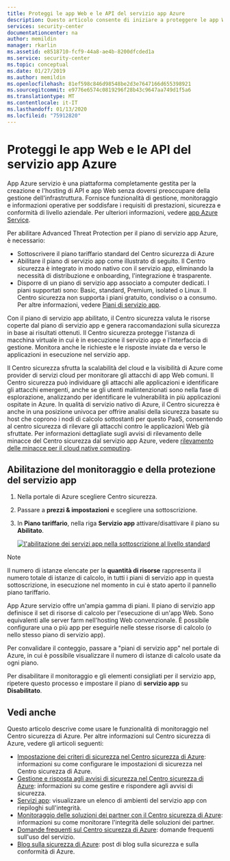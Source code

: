 ```yaml
---
title: Proteggi le app Web e le API del servizio app Azure
description: Questo articolo consente di iniziare a proteggere le app Web e le API del servizio app Azure nel centro sicurezza di Azure.
services: security-center
documentationcenter: na
author: memildin
manager: rkarlin
ms.assetid: e8518710-fcf9-44a8-ae4b-8200dfcded1a
ms.service: security-center
ms.topic: conceptual
ms.date: 01/27/2019
ms.author: memildin
ms.openlocfilehash: 81ef598c846d98548be2d3e7647166d655398921
ms.sourcegitcommit: e9776e6574c0819296f28b43c9647aa749d1f5a6
ms.translationtype: MT
ms.contentlocale: it-IT
ms.lasthandoff: 01/13/2020
ms.locfileid: "75912820"
---
```

# <a name="protect-your-azure-app-service-web-apps-and-apis"></a>Proteggi le app Web e le API del servizio app Azure

App Azure servizio è una piattaforma completamente gestita per la creazione e l'hosting di API e app Web senza doversi preoccupare della gestione dell'infrastruttura. Fornisce funzionalità di gestione, monitoraggio e informazioni operative per soddisfare i requisiti di prestazioni, sicurezza e conformità di livello aziendale. Per ulteriori informazioni, vedere [app Azure Service](https://azure.microsoft.com/services/app-service/).

Per abilitare Advanced Threat Protection per il piano di servizio app Azure, è necessario:

* Sottoscrivere il piano tariffario standard del Centro sicurezza di Azure
* Abilitare il piano di servizio app come illustrato di seguito. Il Centro sicurezza è integrato in modo nativo con il servizio app, eliminando la necessità di distribuzione e onboarding, l'integrazione è trasparente.
* Disporre di un piano di servizio app associato a computer dedicati. I piani supportati sono: Basic, standard, Premium, isolated o Linux. Il Centro sicurezza non supporta i piani gratuito, condiviso o a consumo. Per altre informazioni, vedere [Piani di servizio app](https://azure.microsoft.com/pricing/details/app-service/plans/).

Con il piano di servizio app abilitato, il Centro sicurezza valuta le risorse coperte dal piano di servizio app e genera raccomandazioni sulla sicurezza in base ai risultati ottenuti. Il Centro sicurezza protegge l'istanza di macchina virtuale in cui è in esecuzione il servizio app e l'interfaccia di gestione. Monitora anche le richieste e le risposte inviate da e verso le applicazioni in esecuzione nel servizio app.

Il Centro sicurezza sfrutta la scalabilità del cloud e la visibilità di Azure come provider di servizi cloud per monitorare gli attacchi di app Web comuni. Il Centro sicurezza può individuare gli attacchi alle applicazioni e identificare gli attacchi emergenti, anche se gli utenti malintenzionati sono nella fase di esplorazione, analizzando per identificare le vulnerabilità in più applicazioni ospitate in Azure. In qualità di servizio nativo di Azure, il Centro sicurezza è anche in una posizione univoca per offrire analisi della sicurezza basate su host che coprono i nodi di calcolo sottostanti per questo PaaS, consentendo al centro sicurezza di rilevare gli attacchi contro le applicazioni Web già sfruttate. Per informazioni dettagliate sugli avvisi di rilevamento delle minacce del Centro sicurezza dal servizio app Azure, vedere [rilevamento delle minacce per il cloud native computing](security-center-alerts-compute.md#azure-app-service-).


## <a name="enabling-monitoring-and-protection-of-app-service"></a>Abilitazione del monitoraggio e della protezione del servizio app

1. Nella portale di Azure scegliere Centro sicurezza.
2. Passare a **prezzi & impostazioni** e scegliere una sottoscrizione.
3. In **Piano tariffario**, nella riga **Servizio app** attivare/disattivare il piano su **Abilitato**.

    [![l'abilitazione dei servizi app nella sottoscrizione al livello standard](media/security-center-app-services/app-services-toggle.png)](media/security-center-app-services/app-services-toggle.png#lightbox)


>[!NOTE]
> Il numero di istanze elencate per la **quantità di risorse** rappresenta il numero totale di istanze di calcolo, in tutti i piani di servizio app in questa sottoscrizione, in esecuzione nel momento in cui è stato aperto il pannello piano tariffario.
>
> App Azure servizio offre un'ampia gamma di piani. Il piano di servizio app definisce il set di risorse di calcolo per l'esecuzione di un'app Web. Sono equivalenti alle server farm nell'hosting Web convenzionale. È possibile configurare una o più app per eseguirle nelle stesse risorse di calcolo (o nello stesso piano di servizio app).
>
>Per convalidare il conteggio, passare a "piani di servizio app" nel portale di Azure, in cui è possibile visualizzare il numero di istanze di calcolo usate da ogni piano. 






Per disabilitare il monitoraggio e gli elementi consigliati per il servizio app, ripetere questo processo e impostare il piano di **servizio app** su **Disabilitato**.



## <a name="see-also"></a>Vedi anche
Questo articolo descrive come usare le funzionalità di monitoraggio nel Centro sicurezza di Azure. Per altre informazioni sul Centro sicurezza di Azure, vedere gli articoli seguenti:

* [Impostazione dei criteri di sicurezza nel Centro sicurezza di Azure](tutorial-security-policy.md): informazioni su come configurare le impostazioni di sicurezza nel Centro sicurezza di Azure.
* [Gestione e risposta agli avvisi di sicurezza nel Centro sicurezza di Azure](security-center-managing-and-responding-alerts.md): informazioni su come gestire e rispondere agli avvisi di sicurezza.
* [Servizi app](security-center-virtual-machine-protection.md#app-services): visualizzare un elenco di ambienti del servizio app con riepiloghi sull'integrità.
* [Monitoraggio delle soluzioni dei partner con il Centro sicurezza di Azure](security-center-partner-solutions.md): informazioni su come monitorare l'integrità delle soluzioni dei partner.
* [Domande frequenti sul Centro sicurezza di Azure](security-center-faq.md): domande frequenti sull'uso del servizio.
* [Blog sulla sicurezza di Azure](https://blogs.msdn.com/b/azuresecurity/): post di blog sulla sicurezza e sulla conformità di Azure.
